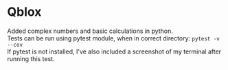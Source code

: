 # Qblox
Added complex numbers and basic calculations in python.  
Tests can be run using pytest module, when in correct directory: ```pytest -v --cov```  
If pytest is not installed, I've also included a screenshot of my terminal after running this test.
